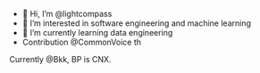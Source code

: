 - 👋 Hi, I’m @lightcompass
- 👀 I’m interested in software engineering and machine learning
- 🌱 I’m currently learning data engineering
- Contribution @CommonVoice th

Currently @Bkk, BP is CNX.

<!---
lightcompass/lightcompass is a ✨ special ✨ repository because its `README.md` (this file) appears on your GitHub profile.
You can click the Preview link to take a look at your changes.
--->
